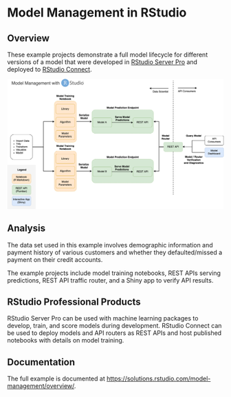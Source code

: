 # Model Management in RStudio

## Overview

These example projects demonstrate a full model lifecycle for different versions
of a model that were developed in [RStudio Server
Pro](https://www.rstudio.com/products/rstudio-server-pro/) and deployed to
[RStudio Connect](https://www.rstudio.com/products/connect/).

![Model Management with RStudio](images/model-management-pipeline.png)

## Analysis

The data set used in this example involves demographic information and payment
history of various customers and whether they defaulted/missed a payment on
their credit accounts.

The example projects include model training notebooks, REST APIs serving
predictions, REST API traffic router, and a Shiny app to verify API results.

## RStudio Professional Products

RStudio Server Pro can be used with machine learning packages to develop, train,
and score models during development. RStudio Connect can be used to deploy
models and API routers as REST APIs and host published notebooks with details on
model training.

## Documentation

The full example is documented at
https://solutions.rstudio.com/model-management/overview/.
